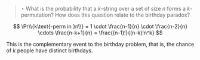 > $\star$ What is the probability that a $k$-string over a set of size $n$
> forms a $k$-permutation? How does this question relate to the birthday
> paradox?

$$ \Pr\\{k\text{-perm in }n\\} = 1 \cdot
                                 \frac{n-1}{n} \cdot
                                 \frac{n-2}{n} \cdots
                                 \frac{n-k+1}{n}
      = \frac{(n-1)!}{(n-k)!n^k} $$

This is the complementary event to the birthday problem, that is, the chance of
$k$ people have distinct birthdays.
